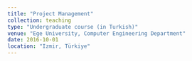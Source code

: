 ```yaml
---
title: "Project Management"
collection: teaching
type: "Undergraduate course (in Turkish)"
venue: "Ege University, Computer Engineering Department"
date: 2016-10-01
location: "Izmir, Türkiye"
---
```

